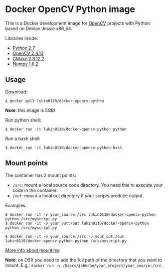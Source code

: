 # Docker OpenCV Python image

This is a Docker development image for [OpenCV](http://opencv.org/) 
projects with Python based on Debian Jessie x86_64. 

Libraries inside:

* [Python 2.7](https://www.python.org/)
* [OpenCV 2.4.13](http://opencv.org/)
* [CMake 2.8.12.2](https://cmake.org/)
* [Numpy 1.8.2](http://www.numpy.org/)

## Usage

Download:
```
$ docker pull lukin0110/docker-opencv-python
```
**Note**: this image is 5GB!

Run python shell:
```
$ docker run -it lukin0110/docker-opencv-python python
```

Run a bash shell:
```
$ docker run -it lukin0110/docker-opencv-python bash
```

## Mount points

The container has 2 mount points:

* `/src`: mount a local source code directory. You need this to execute your code in the container.
* `/out`: mount a local out directory if your scripts produce output.

Examples:
```
$ docker run -it -v your_source:/src lukin0110/docker-opencv-python python /src/myscript.py
$ docker run -it -v your_out:/out lukin0110/docker-opencv-python python /src/myscript.py

$ docker run -it -v your_source:/src -v your_out:/out lukin0110/docker-opencv-python python /src/myscript.py
```

[More info about mounting](https://docs.docker.com/engine/tutorials/dockervolumes/).

**Note**: on OSX you need to add the full path of the directory that you want to mount. 
E.g.: `docker run -v /Users/johndoe/your_project/your_source:/src`.
